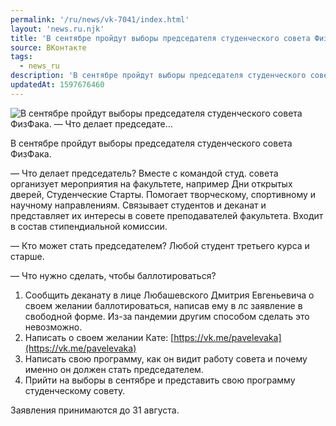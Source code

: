 ```yaml
---
permalink: '/ru/news/vk-7041/index.html'
layout: 'news.ru.njk'
title: 'В сентябре пройдут выборы председателя студенческого совета ФизФака. — Что делает председате'
source: ВКонтакте
tags:
  - news_ru
description: 'В сентябре пройдут выборы председателя студенческого совета ФизФака. — Что делает председате…'
updatedAt: 1597676460
---
```

![В сентябре пройдут выборы председателя студенческого совета ФизФака. — Что делает председате…](https://sun9-52.userapi.com/impg/c856120/v856120215/24286a/W4hi4nLDw8s.jpg?size=400x250&quality=96&proxy=1&sign=978611e19e6de6fa1c0cb41097c4a353&c_uniq_tag=-c2_KrHfDZ279cPWhb6YeD1WpEFLFuodg-57KskFwbs&type=album)

В сентябре пройдут выборы председателя студенческого совета ФизФака.

— Что делает председатель?
Вместе с командой студ. совета организует мероприятия на факультете, например Дни открытых дверей, Студенческие Старты. Помогает творческому, спортивному и научному направлениям. Связывает студентов и деканат и представляет их интересы в совете преподавателей факультета. Входит в состав стипендиальной комиссии.

— Кто может стать председателем?
Любой студент третьего курса и старше.

— Что нужно сделать, чтобы баллотироваться?
1. Сообщить деканату в лице Любашевского Дмитрия Евгеньевича  о своем желании баллотироваться, написав ему в лс заявление в свободной форме. Из-за пандемии другим способом сделать это невозможно.
2. Написать о своем желании Кате: [https://vk.me/pavelevaka](https://vk.me/pavelevaka)
3. Написать свою программу, как он видит работу совета и почему именно он должен стать председателем.
4. Прийти на выборы в сентябре и представить свою программу студенческому совету.

Заявления принимаются до 31 августа.
